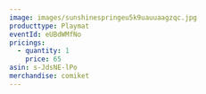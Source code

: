 ```yaml
---
image: images/sunshinespringeu5k9uauuaagzqc.jpg
producttype: Playmat
eventId: eUBdWMfNo
pricings:
  - quantity: 1
    price: 65
asin: s-JdsNE-lPo
merchandise: comiket
---
```

